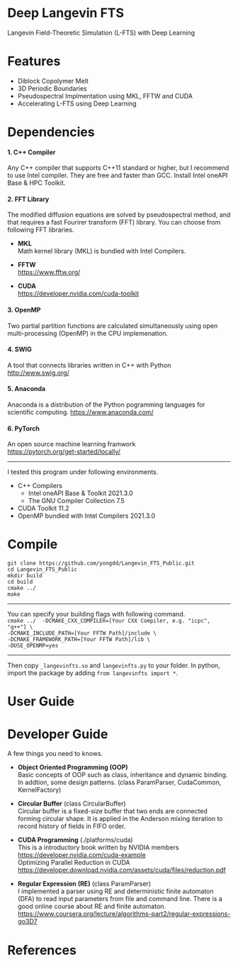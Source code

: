 # Deep Langevin FTS
Langevin Field-Theoretic Simulation (L-FTS) with Deep Learning

# Features
* Diblock Copolymer Melt
* 3D Periodic Boundaries  
* Pseudospectral Implmentation using MKL, FFTW and CUDA
* Accelerating L-FTS using Deep Learning

# Dependencies
#### 1. C++ Compiler
  Any C++ compiler that supports C++11 standard or higher, but I recommend to use Intel compiler. They are free and faster than GCC. Install Intel oneAPI Base & HPC Toolkit.

#### 2. FFT Library
  The modified diffusion equations are solved by pseudospectral method, and that requires a fast Fourirer transform (FFT) library. You can choose from following FFT libraries.

+ **MKL**   
  Math kernel library (MKL) is bundled with Intel Compilers.  

+ **FFTW**   
  https://www.fftw.org/
  
+ **CUDA**  
  https://developer.nvidia.com/cuda-toolkit  
  
#### 3. OpenMP
  Two partial partition functions are calculated simultaneously using open multi-processing (OpenMP) in the CPU implemenation.  

#### 4. SWIG
  A tool that connects libraries written in C++ with Python    
  http://www.swig.org/

#### 5. Anaconda
  Anaconda is a distribution of the Python pogramming languages for scientific computing.
  https://www.anaconda.com/

#### 6. PyTorch
  An open source machine learning framwork  
  https://pytorch.org/get-started/locally/
* * *
I tested this program under following environments.  
+ C++ Compilers
  + Intel oneAPI Base & Toolkit 2021.3.0   
  + The GNU Compiler Collection 7.5 
+ CUDA Toolkit 11.2
+ OpenMP bundled with Intel Compilers 2021.3.0

# Compile
  `git clone https://github.com/yongdd/Langevin_FTS_Public.git`  
  `cd Langevin_FTS_Public`  
  `mkdir build`  
  `cd build`  
  `cmake ../`  
  `make`  
* * *
  You can specify your building flags with following command.   
  `cmake ../  -DCMAKE_CXX_COMPILER=[Your CXX Compiler, e.g. "icpc", "g++"] \`   
  `-DCMAKE_INCLUDE_PATH=[Your FFTW Path]/include \`  
  `-DCMAKE_FRAMEWORK_PATH=[Your FFTW Path]/lib \`  
  `-DUSE_OPENMP=yes`
* * *
  Then copy `_langevinfts.so` and `langevinfts.py` to your folder.
  In python, import the package by adding  `from langevinfts import *`.
# User Guide

# Developer Guide
  A few things you need to knows.     

+ **Object Oriented Programming (OOP)**  
    Basic concepts of OOP such as class, inheritance and dynamic binding.   
    In addtion, some design patterns. (class ParamParser, CudaCommon, KernelFactory)

+ **Circular Buffer**  (class CircularBuffer)   
    Circular buffer is a fixed-size buffer that two ends are connected forming circular shape. It is applied in the Anderson mixing iteration to record history of fields in FIFO order.

+ **CUDA Programming** (./platforms/cuda)   
    This is a introductory book written by NVIDIA members  
  https://developer.nvidia.com/cuda-example  
    Optimizing Parallel Reduction in CUDA  
  https://developer.download.nvidia.com/assets/cuda/files/reduction.pdf  

+ **Regular Expression (RE)** (class ParamParser)   
    I implemented a parser using RE and deterministic finite automaton (DFA) to read input parameters from file and command line. There is a good online course about RE and finite automaton.  
  https://www.coursera.org/lecture/algorithms-part2/regular-expressions-go3D7 
  
# References

